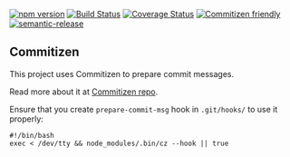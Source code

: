 [![npm version](https://badge.fury.io/js/fh-hooks.svg)](https://badge.fury.io/js/fh-hooks)
[![Build Status](https://travis-ci.org/stopyransky/fh-hooks.svg?branch=master)](https://travis-ci.org/stopyransky/fh-hooks)
[![Coverage Status](https://coveralls.io/repos/github/stopyransky/fh-hooks/badge.svg?branch=master)](https://coveralls.io/github/stopyransky/fh-hooks?branch=master)
[![Commitizen friendly](https://img.shields.io/badge/commitizen-friendly-brightgreen.svg)](http://commitizen.github.io/cz-cli/)
[![semantic-release](https://img.shields.io/badge/%20%20%F0%9F%93%A6%F0%9F%9A%80-semantic--release-e10079.svg)](https://github.com/semantic-release/semantic-release)

## Commitizen

This project uses Commitizen to prepare commit messages.

Read more about it at [Commitizen repo](https://github.com/commitizen/).

Ensure that you create `prepare-commit-msg` hook in `.git/hooks/` to use it properly:

```
#!/bin/bash
exec < /dev/tty && node_modules/.bin/cz --hook || true
```
